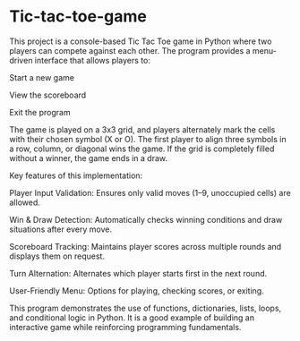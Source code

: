 # Tic-tac-toe-game
This project is a console-based Tic Tac Toe game in Python where two players can compete against each other. The program provides a menu-driven interface that allows players to:

Start a new game

View the scoreboard

Exit the program

The game is played on a 3x3 grid, and players alternately mark the cells with their chosen symbol (X or O). The first player to align three symbols in a row, column, or diagonal wins the game. If the grid is completely filled without a winner, the game ends in a draw.

Key features of this implementation:

Player Input Validation: Ensures only valid moves (1–9, unoccupied cells) are allowed.

Win & Draw Detection: Automatically checks winning conditions and draw situations after every move.

Scoreboard Tracking: Maintains player scores across multiple rounds and displays them on request.

Turn Alternation: Alternates which player starts first in the next round.

User-Friendly Menu: Options for playing, checking scores, or exiting.

This program demonstrates the use of functions, dictionaries, lists, loops, and conditional logic in Python. It is a good example of building an interactive game while reinforcing programming fundamentals.

